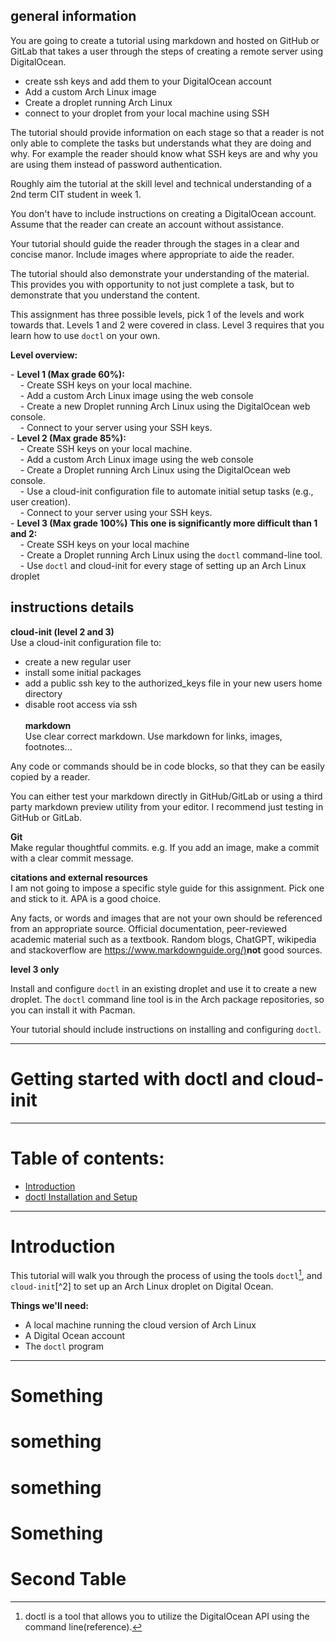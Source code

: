 
## **general information**

You are going to create a tutorial using markdown and hosted on GitHub or GitLab that takes a user through the steps of creating a remote server using DigitalOcean.  
- create ssh keys and add them to your DigitalOcean account  
- Add a custom Arch Linux image  
- Create a droplet running Arch Linux  
- connect to your droplet from your local machine using SSH

The tutorial should provide information on each stage so that a reader is not only able to complete the tasks but understands what they are doing and why. For example the reader should know what SSH keys are and why you are using them instead of password authentication.

Roughly aim the tutorial at the skill level and technical understanding of a 2nd term CIT student in week 1.

You don't have to include instructions on creating a DigitalOcean account. Assume that the reader can create an account without assistance.

Your tutorial should guide the reader through the stages in a clear and concise manor. Include images where appropriate to aide the reader.

The tutorial should also demonstrate your understanding of the material. This provides you with opportunity to not just complete a task, but to demonstrate that you understand the content.

This assignment has three possible levels, pick 1 of the levels and work towards that. Levels 1 and 2 were covered in class. Level 3 requires that you learn how to use `doctl` on your own.

**Level overview:**

- **Level 1 (Max grade 60%):**  
    - Create SSH keys on your local machine.  
    - Add a custom Arch Linux image using the web console  
    - Create a new Droplet running Arch Linux using the DigitalOcean web console.  
    - Connect to your server using your SSH keys.  
- **Level 2 (Max grade 85%):**  
    - Create SSH keys on your local machine.  
    - Add a custom Arch Linux image using the web console  
    - Create a Droplet running Arch Linux using the DigitalOcean web console.  
    - Use a cloud-init configuration file to automate initial setup tasks (e.g., user creation).  
    - Connect to your server using your SSH keys.  
- **Level 3 (Max grade 100%) This one is significantly more difficult than 1 and 2:**  
    - Create SSH keys on your local machine  
    - Create a Droplet running Arch Linux using the `doctl` command-line tool.  
    - Use `doctl` and cloud-init for every stage of setting up an Arch Linux droplet

## **instructions details**

**cloud-init (level 2 and 3)**  
Use a cloud-init configuration file to:  
- create a new regular user  
- install some initial packages  
- add a public ssh key to the authorized_keys file in your new users home directory  
- disable root access via ssh  
          
**markdown**  
Use clear correct markdown. Use markdown for links, images, footnotes...

Any code or commands should be in code blocks, so that they can be easily copied by a reader.

You can either test your markdown directly in GitHub/GitLab or using a third party markdown preview utility from your editor. I recommend just testing in GitHub or GitLab.

**Git**  
Make regular thoughtful commits. e.g. If you add an image, make a commit with a clear commit message. 

**citations and external resources**  
I am not going to impose a specific style guide for this assignment. Pick one and stick to it. APA is a good choice.

Any facts, or words and images that are not your own should be referenced from an appropriate source. Official documentation, peer-reviewed academic material such as a textbook. Random blogs, ChatGPT, wikipedia and stackoverflow are [https://www.markdownguide.org/)](https://www.markdownguide.org/)**not** good sources.

**level 3 only**

Install and configure `doctl` in an existing droplet and use it to create a new droplet. The `doctl` command line tool is in the Arch package repositories, so you can install it with Pacman.

Your tutorial should include instructions on installing and configuring `doctl`.

--- 
# Getting started with doctl and cloud-init

---
# Table of contents:
- [Introduction](#Introduction)
- [doctl Installation and Setup](#Second-Table)

--- 
# Introduction

This tutorial will walk you through the process of using the tools `doctl`[^1], and `cloud-init`[^2] to set up an Arch Linux droplet on Digital Ocean. 

**Things we'll need:**
- A local machine running the cloud version of Arch Linux
- A Digital Ocean account
- The `doctl` program

[^1]: doctl is a tool that allows you to utilize the DigitalOcean API using the command line(reference).

--- 

# Something




# something






# something






# Something









# Second Table


